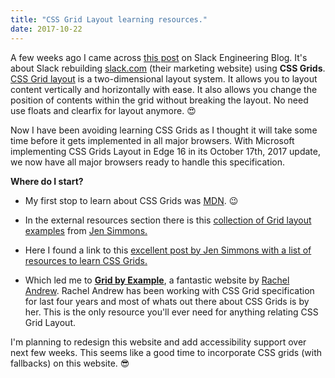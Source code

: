 ```yaml
---
title: "CSS Grid Layout learning resources."
date: 2017-10-22
---
```


A few weeks ago I came across [this post][1] on Slack Engineering Blog. It's about Slack rebuilding [slack.com][8] (their marketing website) using **CSS Grids**.
[CSS Grid layout][2] is a two-dimensional layout system. It allows you to layout content vertically and horizontally with ease. It also allows you change the position of contents within the grid without breaking the layout. No need use floats and clearfix for layout anymore. 😍

Now I have been avoiding learning CSS Grids as I thought it will take some time before it gets implemented in all major browsers. With Microsoft implementing CSS Grids Layout in Edge 16 in its October 17th, 2017 update, we now have all major browsers ready to handle this specification.

**Where do I start?**

- My first stop to learn about CSS Grids was [MDN][3]. 😉

- In the external resources section there is this [collection of Grid layout examples][4] from [Jen Simmons.][9]

- Here I found a link to this [excellent post by Jen Simmons with a list of resources to learn CSS Grids.][5]

- Which led me to [**Grid by Example**][6], a fantastic website by [Rachel Andrew][7].
  Rachel Andrew has been working with CSS Grid specification for last four years and most of whats out there about CSS Grids is by her. This is the only resource you'll ever need for anything relating CSS Grid Layout.

I'm planning to redesign this website and add accessibility support over next few weeks. This seems like a good time to incorporate CSS grids (with fallbacks) on this website. 😎

[1]: https://slack.engineering/rebuilding-slack-com-b124c405c193
[2]: https://www.w3.org/TR/css3-grid-layout/
[3]: https://developer.mozilla.org/en-US/docs/Web/CSS/CSS_Grid_Layout
[4]: http://labs.jensimmons.com/
[5]: http://jensimmons.com/post/feb-27-2017/learn-css-grid
[6]: https://gridbyexample.com/
[7]: https://twitter.com/rachelandrew
[8]: https://slack.com/
[9]: https://twitter.com/jensimmons
